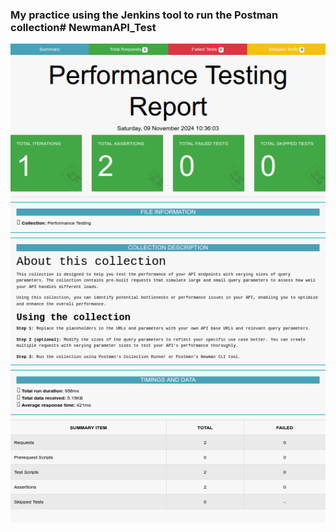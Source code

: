 ### My practice using the Jenkins tool to run the Postman collection# NewmanAPI_Test


![Alt text](images/NewmanAPI.png)
